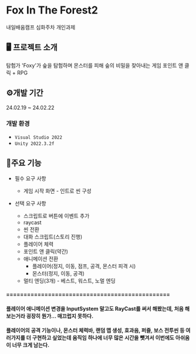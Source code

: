 # Fox In The Forest2
내일배움캠프 심화주차 개인과제

## 🖥️ 프로젝트 소개
탐험가 'Foxy'가 숲을 탐험하며 몬스터를 피해 숲의 비밀을 찾아내는 게임
포인트 앤 클릭 + RPG
<br>


## ⚙️개발 기간
24.02.19 ~ 24.02.22


### 개발 환경
- `Visual Studio 2022`
- `Unity 2022.3.2f`

## 📌주요 기능
* 필수 요구 사항
  * 게임 시작 화면 - 인트로 씬 구성
     
* 선택 요구 사항
  * 스크립트로 버튼에 이벤트 추가
  * raycast
  * 씬 전환
  * 대화 스크립트(스토리 진행)
  * 플레이어 체력
  * 포인트 앤 클릭(약간)
  * 애니메이션 전환
    - 플레이어(정지, 이동, 점프, 공격, 몬스터 피격 시)
    - 몬스터(정지, 이동, 공격)
  * 멀티 엔딩(3개) - 베스트, 워스트, 노멀 엔딩
 
 #### ===============================================
 
 #### 플레이어 애니메이션 변경을 InputSystem 말고도 RayCast를 써서 해봤는데, 처음 해보는거라 굉장히 뭔가... 매끄럽지 못하다.
 #### 플레이어의 공격 기능이나, 몬스터 체력바, 랜덤 맵 생성, 효과음, 퍼즐, 보스 전투씬 등 여러가지를 더 구현하고 싶었는데 움직임 하나에 너무 많은 시간을 뺏겨서 이번에도 아쉬움이 너무 크게 남는다.
 
